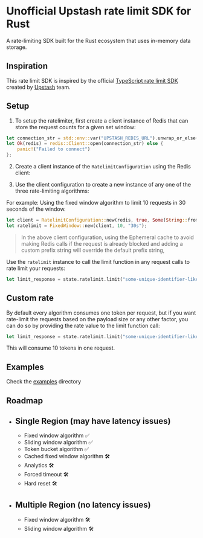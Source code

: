 # Unofficial Upstash rate limit SDK for Rust
A rate-limiting SDK built for the Rust ecosystem that uses in-memory data storage.

## Inspiration
This rate limit SDK is inspired by the official [TypeScript rate limit SDK](https://github.com/upstash/ratelimit) created by [Upstash](https://upstash.com) team. 

## Setup

1) To setup the ratelimiter, first create a client instance of Redis that can store the request counts for a given set window:
```rust
let connection_str = std::env::var("UPSTASH_REDIS_URL").unwrap_or_else(|_| panic!("Expecting UPSTASH_REDIS_URL to be set"));
let Ok(redis) = redis::Client::open(connection_str) else {
    panic!("Failed to connect")
};
```
2) Create a client instance of the `RatelimitConfiguration` using the Redis client:

3) Use the client configuration to create a new instance of any one of the three rate-limiting algorithms:

For example: Using the fixed window algorithm to limit 10 requests in 30 seconds of the window.

```rust
let client = RatelimitConfiguration::new(redis, true, Some(String::from("my-custom-prefix")));
let ratelimit = FixedWindow::new(client, 10, "30s");
```
> In the above client configuration, using the Ephemeral cache to avoid making Redis calls if the request is already blocked and adding a custom prefix string will override the default prefix string, 

Use the `ratelimit` instance to call the limit function in any request calls to rate limit your requests:
```rust
let limit_response = state.ratelimit.limit("some-unique-identifier-like-ip", None).await;
```

## Custom rate
By default every algorithm consumes one token per request, but if you want rate-limit the requests based on the payload size or any other factor, you can do so by providing the rate value to the limit function call:

```rust
let limit_response = state.ratelimit.limit("some-unique-identifier-like-ip", Some(10)).await;
```
This will consume 10 tokens in one request.

## Examples
Check the [examples](/examples) directory

## Roadmap
- Single Region (may have latency issues)
    -
    - Fixed window algorithm ✅
    - Sliding window algorithm ✅
    - Token bucket algorithm ✅
    - Cached fixed window algorithm 🛠️
    - Analytics 🛠️
    - Forced timeout 🛠️
    - Hard reset 🛠️

- Multiple Region (no latency issues)
    -
    - Fixed window algorithm 🛠️
    - Sliding window algorithm 🛠️
